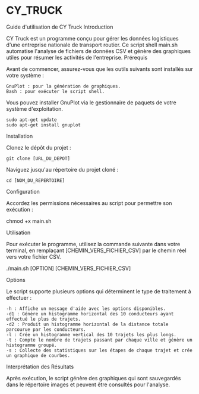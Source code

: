 # CY_TRUCK

Guide d'utilisation de CY Truck
Introduction

CY Truck est un programme conçu pour gérer les données logistiques d'une entreprise nationale de transport routier. Ce script shell main.sh automatise l'analyse de fichiers de données CSV et génère des graphiques utiles pour résumer les activités de l'entreprise.
Prérequis

Avant de commencer, assurez-vous que les outils suivants sont installés sur votre système :

    GnuPlot : pour la génération de graphiques.
    Bash : pour exécuter le script shell.

Vous pouvez installer GnuPlot via le gestionnaire de paquets de votre système d'exploitation.


    sudo apt-get update
    sudo apt-get install gnuplot


Installation

Clonez le dépôt du projet :

    git clone [URL_DU_DEPOT]

Naviguez jusqu'au répertoire du projet cloné :



    cd [NOM_DU_REPERTOIRE]

Configuration

Accordez les permissions nécessaires au script pour permettre son exécution :

chmod +x main.sh



Utilisation

Pour exécuter le programme, utilisez la commande suivante dans votre terminal, en remplaçant [CHEMIN_VERS_FICHIER_CSV] par le chemin réel vers votre fichier CSV.


./main.sh  [OPTION] [CHEMIN_VERS_FICHIER_CSV]

Options

Le script supporte plusieurs options qui déterminent le type de traitement à effectuer :

    -h : Affiche un message d'aide avec les options disponibles.
    -d1 : Génère un histogramme horizontal des 10 conducteurs ayant effectué le plus de trajets.
    -d2 : Produit un histogramme horizontal de la distance totale parcourue par les conducteurs.
    -l : Crée un histogramme vertical des 10 trajets les plus longs.
    -t : Compte le nombre de trajets passant par chaque ville et génère un histogramme groupé.
    -s : Collecte des statistiques sur les étapes de chaque trajet et crée un graphique de courbes.

Interprétation des Résultats

Après exécution, le script génère des graphiques qui sont sauvegardés dans le répertoire images et peuvent être consultés pour l'analyse.

